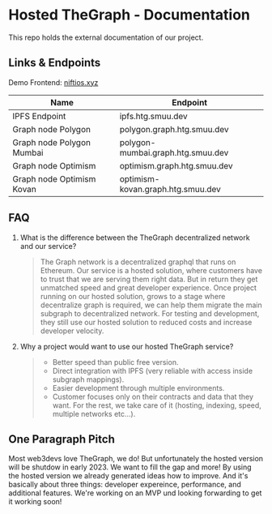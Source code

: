 # Hosted TheGraph - Documentation

This repo holds the external documentation of our project.

## Links & Endpoints

Demo Frontend: [niftios.xyz](https://www.niftios.xyz/)

| Name                      | Endpoint                          |
| ------------------------- | --------------------------------- |
| IPFS Endpoint             | ipfs.htg.smuu.dev                 |
| Graph node Polygon        | polygon.graph.htg.smuu.dev        |
| Graph node Polygon Mumbai | polygon-mumbai.graph.htg.smuu.dev |
| Graph node Optimism       | optimism.graph.htg.smuu.dev       |
| Graph node Optimism Kovan | optimism-kovan.graph.htg.smuu.dev |

## FAQ

1. What is the difference between the TheGraph decentralized network and our service?
    > The Graph network is a decentralized graphql that runs on Ethereum.
    > Our service is a hosted solution, where customers have to trust that we are serving them right data.
    > But in return they get unmatched speed and great developer experience.
    > Once project running on our hosted solution, grows to a stage where decentralize graph is required, we can help them migrate the main subgraph to decentralized network.
    > For testing and development, they still use our hosted solution to reduced costs and increase developer velocity.
2. Why a project would want to use our hosted TheGraph service?
    > - Better speed than public free version.
    > - Direct integration with IPFS (very reliable with access inside subgraph mappings).
    > - Easier development through multiple environments.
    > - Customer focuses only on their contracts and data that they want.
    >   For the rest, we take care of it (hosting, indexing, speed, multiple networks etc...).

## One Paragraph Pitch

Most web3devs love TheGraph, we do! But unfortunately the hosted version will be shutdow in early 2023. We want to fill the gap and more! By using the hosted version we already generated ideas how to improve. And it's basically about three things: developer expereince, performance, and additional features. We're working on an MVP und looking forwarding to get it working soon!
